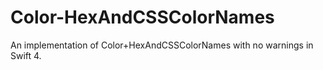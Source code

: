 # Color-HexAndCSSColorNames
An implementation of Color+HexAndCSSColorNames with no warnings in Swift 4.
